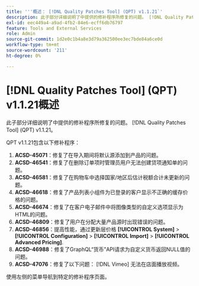 ```yaml
---
title: '''概述： [!DNL Quality Patches Tool] (QPT) v1.1.21`'
description: 此子部分详细说明了中提供的修补程序所修复的问题。 [!DNL Quality Patches Tool] (QPT) v1.1.21。
exl-id: eec449a4-a9ad-4fb2-84e6-ecff6db76797
feature: Tools and External Services
role: Admin
source-git-commit: 1d2e0c1b4a8e3d79a362500ee3ec7bde84a6ce0d
workflow-type: tm+mt
source-wordcount: '211'
ht-degree: 0%

---
```


# [!DNL Quality Patches Tool] (QPT) v1.1.21概述

此子部分详细说明了中提供的修补程序所修复的问题。 [!DNL Quality Patches Tool] (QPT) v1.1.21。

QPT v1.1.21包含以下修补程序：

1. **ACSD-45071**：修复了在导入期间将默认源添加到产品的问题。
1. **ACSD-46541**：修复了在删除订单项时管理员用户无法创建贷项通知单的问题。
1. **ACSD-46581**：修复了在购物车中选择国家/地区后估计税额合计未更新的问题。
1. **ACSD-46618**：修复了产品列表小组件为已登录的客户显示不正确的缓存价格的问题。
1. **ACSD-46674**：修复了在客户电子邮件中将图像类型的自定义选项显示为HTML的问题。
1. **ACSD-46809**：修复了用户在分配大量产品源时出现错误的问题。
1. **ACSD-46856**：提高性能，通过更新层价格 **[!UICONTROL System]** > **[!UICONTROL Configuration]** > **[!UICONTROL Import]** > **[!UICONTROL Advanced Pricing]**.
1. **ACSD-46988**：修复了GraphQL“货币”API请求为自定义货币返回NULL值的问题。
1. **ACSD-47076**：修复了以下问题： [!DNL Vimeo] 无法在店面播放视频。

使用左侧的菜单导航到特定的修补程序页面。

